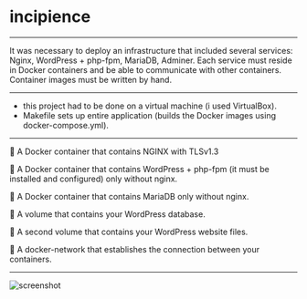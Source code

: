 # incipience
____
It was necessary to deploy an infrastructure that included several services: Nginx, WordPress + php-fpm, MariaDB, Adminer. Each service must reside in Docker containers and be able to communicate with other containers. Container images must be written by hand.
____
+ this project had to be done on a virtual machine (i used VirtualBox).
+ Makefile sets up entire application (builds the Docker images using docker-compose.yml).
____

:large_blue_diamond: A Docker container that contains NGINX with TLSv1.3

:large_blue_diamond: A Docker container that contains WordPress + php-fpm (it must be installed and configured) only 
without nginx.

:large_blue_diamond: A Docker container that contains MariaDB only without nginx.

:large_blue_diamond: A volume that contains your WordPress database.

:large_blue_diamond: A second volume that contains your WordPress website files.

:large_blue_diamond: A docker-network that establishes the connection between your containers.
____

![screenshot](https://github.com/bchelste/my_Wolfenstein_3D/blob/main/textures/photo_2022-05-26%2018.01.18.jpeg)
